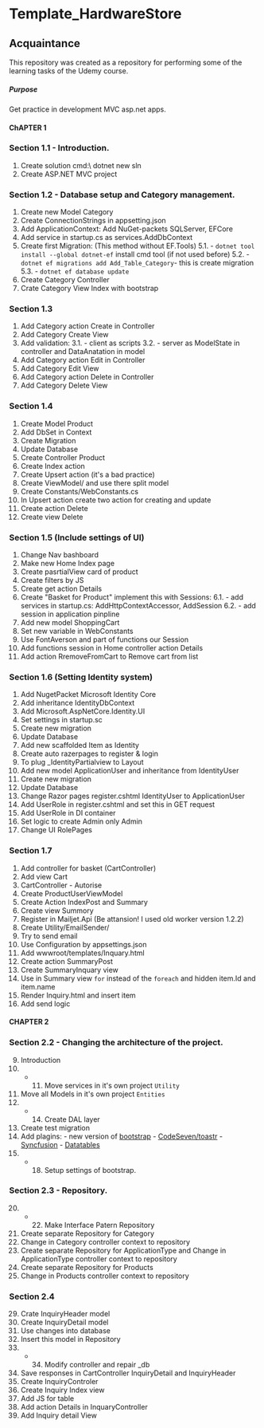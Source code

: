 # Template_HardwareStore

## Acquaintance
This repository was created as a repository for performing some of the learning tasks of the Udemy course.

##### Purpose
Get practice in development MVC asp.net apps.

#### ChAPTER 1 

### Section 1.1 - Introduction.
1. Create solution cmd:\ dotnet new sln
2. Create ASP.NET MVC project

### Section 1.2 - Database setup and Category management.

1. Create new Model Category
2. Create ConnectionStrings in appsetting.json
3. Add ApplicationContext: Add NuGet-packets SQLServer, EFCore
4. Add service in startup.cs as services.AddDbContext
5. Create first Migration: (This method without EF.Tools)
5.1. - `dotnet tool install --global dotnet-ef` install cmd tool (if not used before)
5.2. - `dotnet ef migrations add Add_Table_Category`- this is create migration
5.3. - `dotnet ef database update`
6. Create Category Controller
7. Crate Category View Index with bootstrap

### Section 1.3

1. Add Category action Create in Controller
2. Add Category Create View
3. Add validation:
3.1. - client as scripts
3.2. - server as ModelState in controller and DataAnatation in model
4. Add Category action Edit in Controller
5. Add Category Edit View
6. Add Category action Delete in Controller
7. Add Category Delete View
	
### Section 1.4

1. Create Model Product
2. Add DbSet in Context
3. Create Migration
4. Update Database
5. Create Controller Product
6. Create Index action
7. Create Upsert action (it's a bad practice)
8. Create ViewModel/ and use there split model
9. Create Constants/WebConstants.cs
10. In Upsert action create two action for creating and update
11. Create action Delete
12. Create view Delete

### Section 1.5 (Include settings of UI)
		
1. Change Nav bashboard
2. Make new Home Index page
3. Create pasrtialView card of product
4. Create filters by JS
5. Create get action Details   
6. Create "Basket for Product" implement this with Sessions:
6.1. - add services in startup.cs: AddHttpContextAccessor, AddSession
6.2. - add session in application pinpline
7. Add new model ShoppingCart
8. Set new variable in WebConstants
9. Use FontAverson and part of functions our Session
10. Add functions session in Home controller action Details
11. Add action RremoveFromCart to Remove cart from list

### Section 1.6 (Setting Identity system)
		
1. Add NugetPacket Microsoft Identity Core
2. Add inheritance IdentityDbContext
3. Add Microsoft.AspNetCore.Identity.UI   
4. Set settings in startup.sc
5. Create new migration
6. Update Database
7. Add new scaffolded Item as Identity 
8. Create auto razerpages to register & login
9. To plug _IdentityPartialview to Layout
10. Add new model ApplicationUser and inheritance from IdentityUser
11. Create new migration
12. Update Database
13. Change Razor pages register.cshtml IdentityUser to ApplicationUser
14. Add UserRole in register.cshtml and set this in GET request
15. Add UserRole in DI container
16. Set logic to create Admin only Admin
17. Change UI RolePages

### Section 1.7 

1. Add controller for basket (CartController)
2. Add view Cart
3. CartController - Autorise
4. Create ProductUserViewModel
5. Create Action IndexPost and Summary
6. Create view Summory
7. Register in Mailjet.Api (Be attansion! I used old worker version 1.2.2)
8. Create Utility/EmailSender/
9. Try to send email
10. Use Configuration by appsettings.json
11. Add wwwroot/templates/Inquary.html
12. Create action SummaryPost
13. Create SummaryInquary view 
14. Use in Summary view `for` instead of the `foreach` and hidden item.Id and item.name
15.	Render Inquiry.html and insert item
16. Add send logic

#### CHAPTER 2 

### Section 2.2 - Changing the architecture of the project.

9. Introduction
10. - 11. Move services in it's own project `Utility`
12. Move all Models in it's own project `Entities`
13. - 14. Create DAL layer
15. Create test migration 
16. Add plagins: 
				- new version of [bootstrap](https://getbootstrap.com/)
				- [CodeSeven/toastr](https://github.com/CodeSeven/toastr)
				- [Syncfusion](https://ej2.syncfusion.com/aspnetcore/Grid/GridOverview#/material)
				- [Datatables](https://datatables.net/)
17. - 18. Setup settings of bootstrap.

### Section 2.3 - Repository.

20. - 22. Make Interface Patern Repository
23. Create separate Repository for Category
24. Change in Category controller context to repository
25. Create separate Repository for ApplicationType and Change in ApplicationType controller context to repository
26. Create separate Repository for Products
27. Change in Products controller context to repository

### Section 2.4 

29. Crate InquiryHeader model
30. Create InquiryDetail model
31. Use changes into database
32. Insert this model in Repository
33. - 34. Modify controller and repair _db 
35. Save responses in CartController InquiryDetail and InquiryHeader
36. Create InquiryControler 
37. Create Inquiry Index view
38. Add JS for table
39. Add action Details in InquaryController
40. Add Inquiry detail View